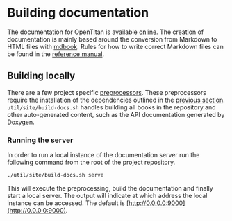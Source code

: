 # Building documentation

The documentation for OpenTitan is available [online](https://opentitan.org).
The creation of documentation is mainly based around the conversion from Markdown to HTML files with [mdbook](https://rust-lang.github.io/mdBook/).
Rules for how to write correct Markdown files can be found in the [reference manual](https://opentitan.org/book/doc/contributing/style_guides/markdown_usage_style.md).

## Building locally

There are a few project specific [preprocessors](https://rust-lang.github.io/mdBook/format/configuration/preprocessors.html).
These preprocessors require the installation of the dependencies outlined in the [previous section](README.md#step-2-install-package-manager-dependencies).
`util/site/build-docs.sh` handles building all books in the repository and other auto-generated content, such as the API documentation generated by [Doxygen](https://www.doxygen.nl/).

### Running the server

In order to run a local instance of the documentation server run the following command from the root of the project repository.

```sh
./util/site/build-docs.sh serve
```

This will execute the preprocessing, build the documentation and finally start a local server.
The output will indicate at which address the local instance can be accessed.
The default is [http://0.0.0.0:9000](http://0.0.0.0:9000).
